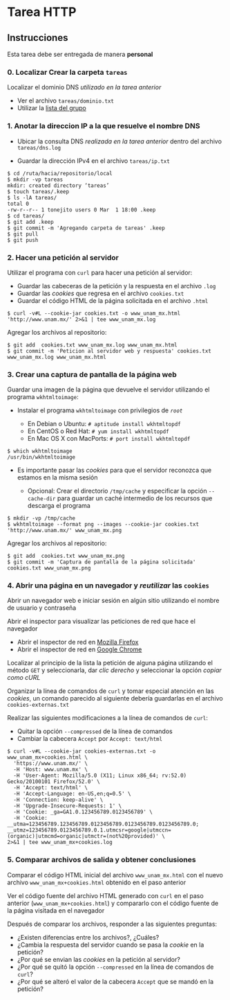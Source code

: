 # Tarea HTTP

## Instrucciones

Esta tarea debe ser entregada de manera **personal**

### 0. Localizar Crear la carpeta `tareas`

Localizar el dominio DNS _utilizado en la tarea anterior_

  + Ver el archivo `tareas/dominio.txt`
  + Utilizar la [lista del grupo][ListaRedes]

### 1. Anotar la direccion IP a la que resuelve el nombre DNS

+ Ubicar la consulta DNS _realizada en la tarea anterior_ dentro del archivo `tareas/dns.log`

+ Guardar la dirección IPv4 en el archivo `tareas/ip.txt`

```
$ cd /ruta/hacia/repositorio/local
$ mkdir -vp tareas
mkdir: created directory ‘tareas’
$ touch tareas/.keep
$ ls -lA tareas/
total 0
-rw-r--r-- 1 tonejito users 0 Mar  1 18:00 .keep
$ cd tareas/
$ git add .keep
$ git commit -m 'Agregando carpeta de tareas' .keep
$ git pull
$ git push
```

### 2. Hacer una petición al servidor 

Utilizar el programa con `curl` para hacer una petición al servidor:

+ Guardar las cabeceras de la petición y la respuesta en el archivo `.log`
+ Guardar las _cookies_ que regresa en el archivo `cookies.txt`
+ Guardar el código HTML de la página solicitada en el archivo `.html`

```
$ curl -v#L --cookie-jar cookies.txt -o www_unam_mx.html 'http://www.unam.mx/' 2>&1 | tee www_unam_mx.log
```

Agregar los archivos al repositorio:

```
$ git add  cookies.txt www_unam_mx.log www_unam_mx.html
$ git commit -m 'Peticion al servidor web y respuesta' cookies.txt www_unam_mx.log www_unam_mx.html
```

### 3. Crear una captura de pantalla de la página web

Guardar una imagen de la página que devuelve el servidor utilizando el programa `wkhtmltoimage`:

+ Instalar el programa `wkhtmltoimage` con privilegios de _`root`_

  * En Debian o Ubuntu: `# aptitude install wkhtmltopdf`
  * En CentOS o Red Hat: `# yum install wkhtmltopdf`
  * En Mac OS X con MacPorts: `# port install wkhtmltopdf`

```
$ which wkhtmltoimage
/usr/bin/wkhtmltoimage
```

+ Es importante pasar las _cookies_ para que el servidor reconozca que estamos en la misma sesión

  * Opcional: Crear el directorio `/tmp/cache` y especificar la opción `--cache-dir` para guardar un caché intermedio de los recursos que descarga el programa

```
$ mkdir -vp /tmp/cache
$ wkhtmltoimage --format png --images --cookie-jar cookies.txt 'http://www.unam.mx/' www_unam_mx.png
```

Agregar los archivos al repositorio:

```
$ git add  cookies.txt www_unam_mx.png
$ git commit -m 'Captura de pantalla de la página solicitada' cookies.txt www_unam_mx.png
```

### 4. Abrir una página en un navegador y _reutilizar_ las `cookies`

Abrir un navegador web e iniciar sesión en algún sitio utilizando el nombre de usuario y contraseña

Abrir el inspector para visualizar las peticiones de red que hace el navegador

  + Abrir el inspector de red en [Mozilla Firefox][Inspector-Red-Firefox]
  + Abrir el inspector de red en [Google Chrome][Inspector-Red-Chrome]

Localizar al principio de la lista la petición de alguna página utilizando el método `GET` y seleccionarla, dar _clic derecho_ y seleccionar la opción _copiar como cURL_

Organizar la línea de comandos de `curl` y tomar especial atención en las _cookies_, un comando parecido al siguiente debería guardarlas en el archivo `cookies-externas.txt`

Realizar las siguientes modificaciones a la línea de comandos de `curl`:

  + Quitar la opción `--compressed` de la línea de comandos
  + Cambiar la cabecera `Accept` por `Accept: text/html`

```
$ curl -v#L --cookie-jar cookies-externas.txt -o www_unam_mx+cookies.html \
  'https://www.unam.mx/' \
  -H 'Host: www.unam.mx' \
  -H 'User-Agent: Mozilla/5.0 (X11; Linux x86_64; rv:52.0) Gecko/20100101 Firefox/52.0' \
  -H 'Accept: text/html' \
  -H 'Accept-Language: en-US,en;q=0.5' \
  -H 'Connection: keep-alive' \
  -H 'Upgrade-Insecure-Requests: 1' \
  -H 'Cookie: _ga=GA1.0.123456789.0123456789' \
  -H 'Cookie: __utma=123456789.123456789.0123456789.0123456789.0123456789.0; __utmz=123456789.0123456789.0.1.utmcsr=google|utmccn=(organic)|utmcmd=organic|utmctr=(not%20provided)' \
2>&1 | tee www_unam_mx+cookies.log
```

### 5. Comparar archivos de salida y obtener conclusiones

Comparar el código HTML inicial del archivo `www_unam_mx.html` con el nuevo archivo `www_unam_mx+cookies.html` obtenido en el paso anterior

Ver el código fuente del archivo HTML generado con `curl` en el paso anterior (`www_unam_mx+cookies.html`) y compararlo con el código fuente de la página visitada en el navegador

Después de comparar los archivos, responder a las siguientes preguntas:

  + ¿Existen diferencias entre los archivos?, ¿Cuáles?
  + ¿Cambia la respuesta del servidor cuando se pasa la _cookie_ en la petición?
  + ¿Por qué se envian las _cookies_ en la petición al servidor?
  + ¿Por qué se quitó la opción `--compressed` en la línea de comandos de `curl`?
  + ¿Por qué se alteró el valor de la cabecera `Accept` que se mandó en la petición?

[ListaRedes]: http://tinyurl.com/ListaRedes-2019-2 "Lista Redes Semestre 2019-2"
[Inspector-Red-Firefox]: https://developer.mozilla.org/en-US/docs/Tools/Network_Monitor "Abrir el inspector de red en Mozilla Firefox"
[Inspector-Red-Chrome]: https://developer.chrome.com/devtools#improving-network-performance "Abrir el inspector de red en Google Chrome"

